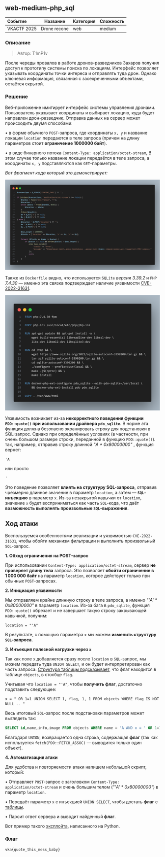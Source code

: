 ## web-medium-php_sql

| Событие | Название | Категория | Сложность |
| :------ | ---- | ---- | ---- |
| VKACTF 2025 | Drone recone | web | medium |

  
### Описание


> Автор: T1mP1v
>
После череды провалов в работе дронов-разведчиков Захаров получил доступ к прототипу системы поиска по локациям. Интерфейс позволяет указывать координаты точки интереса и отправлять туда дрон. Однако ключевая информация, связанная с засекреченными объектами, остаётся скрытой.

### Решение

Веб-приложение имитирует интерфейс системы управления дронами. Пользователь указывает координаты и выбирает локацию, куда будет направлен дрон-разведчик. Отправка данных на сервер может происходить двумя способами:

• в форме обычного `POST`-запроса, где координаты `x, y` и название локации `location` передаются в теле запроса (причем на длину параметров стоит **ограничение 1000000 байт**).

• в виде бинарного потока `Content-Type: application/octet-stream`, В этом случае только название локации передаётся в теле запроса, а координаты `x, y` подставляются как `GET`-параметры.

*Вот фрагмент кода который это демонстрирует:*

![SQL_QUERY](./images/sql_query.png)

Также из `Dockerfile` видно, что используется `SQLite` *версии 3.39.2* и `PHP` *7.4.30* — именно эта связка подтверждает наличие уязвимости [CVE-2022-31631](https://bugs.php.net/bug.php?id=81740). 

![DOCKERFILE](./images/Dockerfile.png)

Уязвимость возникает из-за **некорректного поведения функции `PDO::quote()` при использовании драйвера `pdo_sqlite`**. В норме эта функция должна безопасно экранировать строку для подстановки в SQL-запрос. Однако при определённых условиях (в частности, при очень большом размере строки, переданной в функцию `PDO::quote()`). так, например, отправив строку длинной *"A * 0x80000000"* , функция вернет:
```
'A 
```
или просто
```
'
```

Это поведение позволяет **влиять на структуру SQL-запроса**, отправив чрезмерно длинное значение в параметр `location`, а затем — **`SQL`-инъекцию** в параметр `x`. Из-за незакрытой кавычки от `location`, значение `x` будет восприниматься как часть `SQL`-кода, что даёт **возможность выполнять произвольные `SQL`-выражения.**

## Ход атаки

Воспользуемся особенностями реализации и уязвимостью `CVE-2022-31631`, чтобы обойти механизм фильтрации и выполнить произвольный `SQL`-запрос.

**1. Обход ограничения на POST-запрос**

При использовании `Content-Type: application/octet-stream`, сервер **не проверяет длину тела** запроса. Это позволяет **обойти ограничение в 1 000 000 байт** на параметр `location`, которое действует только при обычных `POST`-запросах.

**2. Инициация уязвимости**

Мы отправляем крайне длинную строку в теле запроса, а именно *"'A' * 0x80000000"*  в параметр `location`. Из-за бага в `pdo_sqlite`, функция `PDO::quote()` обрезает и не завершает такую строку закрывающей кавычкой, получим:
```
location = "'A"
```

В результате, с помощью параметра `x` мы можем **изменить структуру `SQL`-запроса**.

**3. Инъекция полезной нагрузки через `x`**

Так как поле `x` добавляется сразу после `location` в `SQL`-запрос, мы можем передать туда `UNION SELECT`, и он будет интерпретирован как часть запроса. [Структура таблицы подсказывает](./images/table_objects.png), что флаг находится в таблице `objects`, в столбце `flag`.

Учитывая что `location = "'A"`, чтобы **получить флаг**, достаточно подставить следующее:
```
x = " OR 1=1 UNION SELECT 1, flag, 1, 1 FROM objects WHERE flag IS NOT NULL -- "
```
Весь итоговый `SQL`-запрос после подстановки параметров может выглядеть так:

```sql
SELECT id,name,info,image FROM objects WHERE name = 'A AND x = ' OR 1=1 UNION SELECT 1, flag, 1, 1 FROM objects WHERE flag IS NOT NULL -- ' AND y = '112'
```

Благодаря `UNION`, возвращается одна строка, содержащая **флаг** (так как используется `fetch(PDO::FETCH_ASSOC)` — выводится только один объект).

**4. Автоматизация атаки**

Для удобства и повторяемости атаки напишем небольшой скрипт, который:

  • Отправляет `POST`-запрос с заголовком `Content-Type: application/octet-stream` и очень большим телом (*"'A' * 0x80000000"*) в параметр `location`.

  • Передаёт параметр `x` с инъекцией `UNION SELECT`, чтобы достать **флаг** с [таблицы](./images/table_objects.png).

  • Парсит ответ сервера и выводит найденный **флаг**. 

Вот пример такого [эксплойта](./splo.py), написанного на Python.

### Флаг

```
vka{quote_this_mess_baby}
```
